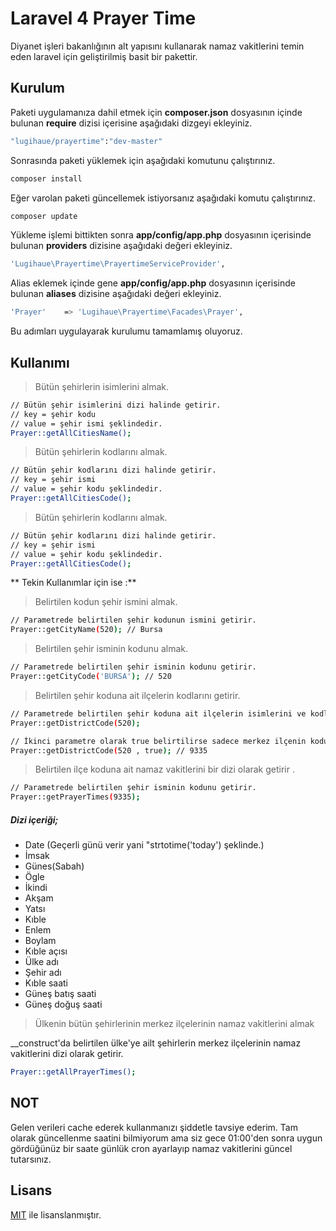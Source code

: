 Laravel 4 Prayer Time
=========

Diyanet işleri bakanlığının alt yapısını kullanarak namaz vakitlerini temin eden laravel için geliştirilmiş basit bir pakettir.


Kurulum
--------------
Paketi uygulamanıza dahil etmek için **composer.json** dosyasının içinde bulunan **require** dizisi içerisine aşağıdaki dizgeyi ekleyiniz.

```sh
"lugihaue/prayertime":"dev-master"
```

Sonrasında paketi yüklemek için aşağıdaki komutunu çalıştırınız.

```sh
composer install
```
Eğer varolan paketi güncellemek istiyorsanız aşağıdaki komutu çalıştırınız.
```sh
composer update
```

Yükleme işlemi bittikten sonra **app/config/app.php** dosyasının içerisinde bulunan **providers** dizisine aşağıdaki değeri ekleyiniz.
```sh
'Lugihaue\Prayertime\PrayertimeServiceProvider',
```

Alias eklemek içinde gene **app/config/app.php** dosyasının içerisinde bulunan **aliases** dizisine aşağıdaki değeri ekleyiniz.
```sh
'Prayer' 	=> 'Lugihaue\Prayertime\Facades\Prayer',
```

Bu adımları uygulayarak kurulumu tamamlamış oluyoruz.


Kullanımı
----

> Bütün şehirlerin isimlerini almak.

```sh
// Bütün şehir isimlerini dizi halinde getirir.
// key = şehir kodu 
// value = şehir ismi şeklindedir.
Prayer::getAllCitiesName();
```


> Bütün şehirlerin kodlarını almak.

```sh
// Bütün şehir kodlarını dizi halinde getirir.
// key = şehir ismi 
// value = şehir kodu şeklindedir.
Prayer::getAllCitiesCode();
```



> Bütün şehirlerin kodlarını almak.

```sh
// Bütün şehir kodlarını dizi halinde getirir.
// key = şehir ismi 
// value = şehir kodu şeklindedir.
Prayer::getAllCitiesCode();
```

** Tekin Kullanımlar için ise :**


> Belirtilen kodun şehir ismini almak.

```sh
// Parametrede belirtilen şehir kodunun ismini getirir.
Prayer::getCityName(520); // Bursa
```

> Belirtilen şehir isminin kodunu almak.

```sh
// Parametrede belirtilen şehir isminin kodunu getirir.
Prayer::getCityCode('BURSA'); // 520
```

> Belirtilen şehir koduna ait ilçelerin kodlarını getirir.

```sh
// Parametrede belirtilen şehir koduna ait ilçelerin isimlerini ve kodlarını getirir.
Prayer::getDistrictCode(520);

// İkinci parametre olarak true belirtilirse sadece merkez ilçenin kodunu getirir.
Prayer::getDistrictCode(520 , true); // 9335
```

> Belirtilen ilçe koduna ait namaz vakitlerini bir dizi olarak getirir .

```sh
// Parametrede belirtilen şehir isminin kodunu getirir.
Prayer::getPrayerTimes(9335);
```

##### Dizi içeriği;

* Date (Geçerli günü verir yani "strtotime('today')  şeklinde.)
* İmsak
* Günes(Sabah)
* Ögle
* İkindi
* Akşam
* Yatsı
* Kıble
* Enlem
* Boylam
* Kıble açısı
* Ülke adı
* Şehir adı
* Kıble saati
* Güneş batış saati
* Güneş doğuş saati

> Ülkenin bütün şehirlerinin merkez ilçelerinin namaz vakitlerini almak

__construct'da belirtilen ülke'ye ailt şehirlerin merkez ilçelerinin namaz vakitlerini dizi olarak getirir.

```sh
Prayer::getAllPrayerTimes();
```


NOT
--

Gelen verileri cache ederek kullanmanızı şiddetle tavsiye ederim. Tam olarak güncellenme saatini bilmiyorum ama siz gece 01:00'den sonra uygun gördüğünüz bir
saate günlük cron ayarlayıp namaz vakitlerini güncel tutarsınız.

Lisans
----

[MIT] ile lisanslanmıştır.

[MIT]:http://opensource.org/licenses/MIT
